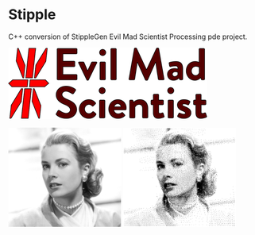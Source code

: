 # Stipple

C++ conversion of StippleGen Evil Mad Scientist Processing pde project.

<a href="https://www.evilmadscientist.com/2012/stipplegen-weighted-voronoi-stippling-and-tsp-paths-in-processing/"><img src="images/logo/storeLogo3@2x.png" title="EvilMadScientist"></a>


<img src="images/grace.jpg" height="200">&nbsp;<img src="images/stippled/grace.png" height="200">